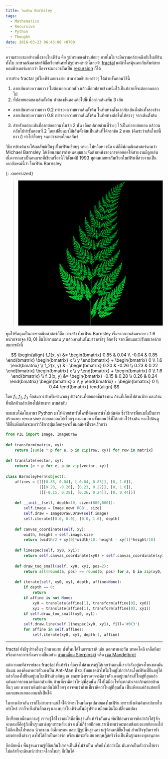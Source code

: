 ```yaml
---
title: ใบเฟิร์น Barnsley
tags:
  - Mathematics
  - Recursive
  - Python
  - Thought
date: 2016-03-23 06:43:08 +0700
---
```


ความสวยงามอย่างหนึ่งของใบเฟิร์น คือ รูปทรงของส่วนย่อยๆ ภายในใบจะมีความคล้ายคลึงกับใบเฟิร์นทั้งใบ ภาษาคณิตศาสตร์มีชื่อเรียกพิเศษให้รูปทรงเหล่านี้เลยว่า [fractal][] แต่ถ้าใครคุ้นเคยกับศัพท์สายคอมพิวเตอร์มากกว่า ก็อาจจะมองว่ามันเป็น [recursion][] ก็ได้

การสร้าง fractal รูปใบเฟิร์นอย่างง่าย สามารถอธิบายคร่าวๆ ได้ด้วยขั้นตอนวิธีนี้

1. ลากเส้นตรงความยาว $l$ ไม่ต้องเยอะมากนัก แล้วเลือกปลายข้างหนึ่งไว้เป็นปลายที่จะต่อยอดออกไป
2. ที่ปลายยอดของเส้นตั้งต้น ทำสองขั้นตอนต่อไปนี้เพื่อลากเส้นเพิ่ม 3 เส้น
  - ลากเส้นตรงความยาว $0.2$ เท่าของความยาวเส้นตั้งต้น ในทิศทางตั้งฉากกับเส้นตั้งต้นทั้งสองข้าง
  - ลากเส้นตรงความยาว $0.8$ เท่าของความยาวเส้นตั้งต้น ในทิศทางต่อขึ้นไปตรงๆ จากเส้นตั้งต้น
3. สำหรับแต่ละเส้นที่ลากต่อออกมาในข้อ 2 นั้น เลือกปลายด้านที่ว่างๆ ไว้เป็นปลายต่อยอด แล้ววนกลับไปทำขั้นตอนที่ 2 โดยเปลี่ยนมาใช้เส้นตั้งต้นเป็นเส้นที่ได้จากข้อ 2 แทน (คิดซะว่าเส้นใหม่นี้ยาว $l$) ทำไปเรื่อยๆ จนกว่าจะพอใจผลลัพธ์

วิธีการข้างต้นจะให้ผลลัพธ์เป็นรูปใบเฟิร์นเรียบๆ ตรงๆ ไม่หวือหวานัก แต่ก็มีนักคณิตศาสตร์นามว่า Michael Barnsley ได้เขียนสมการกำหนดมุมและจัดตำแหน่งของการต่อยอดให้สวยงามมีลูกเล่น เนื่องจากเขาเป็นคนแรกที่เขียนเรื่องนี้ไว้ตั้งแต่ปี 1993 ทุกคนเลยพากันเรียกใบเฟิร์นที่สวยงามเป็นเอกลักษณ์นี้ว่า ใบเฟิร์น Barnsley

{: .oversized}
> ![ใบเฟิร์น Barnsley ที่ได้หลังจากการทำซ้ำ 23 รอบ](/images/algorithm/misc/barnsley-fern-23it.png)

พูดให้รัดกุมเป็นภาษาคณิตศาสตร์ก็คือ การสร้างใบเฟิร์น Barnsley เริ่มจากลากเส้นแรกยาว $1.6$ หน่วยจากจุด $(0,0)$ ขึ้นไปตามแกน $y$ แล้วเอาเส้นนั้นมาวาดซ้ำๆ อีกครั้ง จากเลื่อนและปรับขนาดด้วยสมการดังนี้

$$ \begin{align}
f_1(x, y) &= \begin{bmatrix} 0.85 & 0.04 \\ -0.04 & 0.85 \end{bmatrix}
             \begin{bmatrix} x \\ y \end{bmatrix} +
             \begin{bmatrix} 0 \\ 1.6 \end{bmatrix} \\
f_2(x, y) &= \begin{bmatrix} 0.20 & -0.26 \\ 0.23 & 0.22 \end{bmatrix}
             \begin{bmatrix} x \\ y \end{bmatrix} +
             \begin{bmatrix} 0 \\ 1.6 \end{bmatrix} \\
f_3(x, y) &= \begin{bmatrix} -0.15 & 0.28 \\ 0.26 & 0.24 \end{bmatrix}
             \begin{bmatrix} x \\ y \end{bmatrix} +
             \begin{bmatrix} 0 \\ 0.44 \end{bmatrix}
\end{align} $$

โดย $f_1, f_2, f_3$ คือสมการสำหรับคำนวณรูปร่างก้านที่ต่อยอดขึ้นข้างบน ก้านที่เอียงไปด้านซ้าย และก้านที่พลิกตัวแล้วเอียงไปด้านขวา ตามลำดับ

ผมแนบโค้ดในภาษา Python มาให้ด้วยสำหรับใครที่ต้องการนำไปเล่นต่อ ซึ่งวิธีการที่แนบนี้เป็นการสร้างแบบ recursive ต่อยอดออกไปเรื่อยๆ ตามแนวทางขั้นตอนวิธีที่ได้กล่าวไว้ข้างต้น หากไปค้นดูวิธีอื่นเพิ่มเติมจะพบว่าวิธีการสุ่มเลือกจุดจะให้ผลลัพธ์ที่รวดเร็วกว่า

``` python
from PIL import Image, ImageDraw

def transform(matrix, xy):
    return [sum(e * p for e, p in zip(row, xy)) for row in matrix]

def translate(vector, xy):
    return [e + p for e, p in zip(vector, xy)]

class BarnsleyFern(object):
    affines = [([[0.85, 0.04], [-0.04, 0.85]], [0, 1.6]),
               ([[0.20, -0.26], [0.23, 0.22]], [0, 1.6]),
               ([[-0.15, 0.28], [0.26, 0.24]], [0, 0.44])]

    def __init__(self, depth=10, size=(800,800)):
        self.image = Image.new('RGB', size)
        self.draw = ImageDraw.Draw(self.image)
        self.iterate([0.0, 0.0], [0.0, 1.6], depth)

    def canvas_coordinate(self, xy):
        width, height = self.image.size
        return [width/2 + xy[0]*width/10, height - xy[1]*height/10]

    def linespec(self, xy0, xy1):
        return self.canvas_coordinate(xy0) + self.canvas_coordinate(xy1)

    def draw_too_small(self, xy0, xy1, pos=2):
        return all(round(a, pos) == round(b, pos) for a, b in zip(xy0, xy1))

    def iterate(self, xy0, xy1, depth, affine=None):
        if depth == 0:
            return
        if affine is not None:
            xy0 = translate(affine[1], transform(affine[0], xy0))
            xy1 = translate(affine[1], transform(affine[0], xy1))
        if self.draw_too_small(xy0, xy1):
            return
        self.draw.line(self.linespec(xy0, xy1), fill='#0C3')
        for affine in self.affines:
            self.iterate(xy0, xy1, depth-1, affine)
```

---

fractal ยังมีรูปร่างอื่นๆ อีกมากมาย ทั้งที่พบได้ในธรรมชาติ เช่น ดอกทานตะวัน บรอคโคลี เกล็ดหิมะ หรือมาจากการสังเคราะห์ขึ้นอย่าง [สามเหลี่ยม Sierpinski][] หรือ [เซต Mandelbrot][]

แต่ความมหัศจรรย์ของ fractal ที่แท้จริง คือเราไม่สามารถรู้ได้เลยว่าตอนนี้เรากำลังอยู่ตรงไหนของมันกันแน่ ลองคิดภาพว่าตัวเองเป็น Ant-Man ที่จะปรับขนาดตัวให้ไม่ใหญ่ไปกว่าก้านใบเฟิร์นที่ยืนอยู่ได้ แล้วก็ลองไปยืนอยู่บนใบเฟิร์นข้างต้นดู ณ ขณะหนึ่งเราอาจจะคิดว่าตัวเองอยู่บนก้านที่ใหญ่ที่สุดแล้ว แต่นอกจากขนาดที่แตกต่างกัน ก้านที่เราคิดว่าใหญ่ที่สุดนั้น ก็ไม่ได้มีอะไรที่แตกต่างจากก้านย่อยก้านอื่นๆ เลย หากเราเดินย้อนกลับไปเรื่อยๆ อาจพบว่าก้านที่เราคิดว่าใหญ่ที่สุดนั้น เป็นเพียงแค่ก้านย่อยที่แตกแขนงแยกออกมาก็เป็นได้

ในทางเดียวกัน เราก็ไม่สามารถแน่ใจได้ว่าตรงไหนคือจุดปลายของใบเฟิร์น เพราะยิ่งเดินค้นหาปลายใบเท่าไหร่ เราก็จะยิ่งตัวเล็กลงๆ และพบว่าใบเฟิร์นนั้นมีรูปร่างเหมือนเดิมไม่เปลี่ยนแปลง

ก็เปรียบเหมือนความรู้ เราจะรู้ได้ไงว่าอะไรคือพื้นฐานที่แท้จริงกันแน พันปีก่อนเราอาจคิดว่าถ้าได้รู้จักอะตอมก็คือรู้ถึงพื้นฐานแห่งทุกสรรพสิ่งแล้ว แต่ไม่กี่ร้อยปีก่อนเราเพิ่งพบว่าอะตอมยังแบ่งแยกย้อยลงไปได้อีกเป็นโปรตอน นิวตรอน อิเล็กตรอน และปฏิรูปพื้นฐานความรู้ด้านเคมีขึ้นใหม่ ส่วนปัจจุบันเรายังแบ่งย่อยสิ่งต่างๆ ลงไปได้อีกเป็นควาร์ก หรือแม้กระทั่งเสนอทฤษฎีสตริงซึ่งเป็นพื้นฐานของทุกอนุภาค

อีกนัยหนึ่ง พื้นฐานความรู้ที่ลึกเกินไปอาจเป็นสิ่งไม่จำเป็น หรือยิ่งไปกว่านั้น มันอาจเป็นตัวถ่วงให้เราไม่กล้าที่จะเดินหน้าสำรวจโลกใหม่ๆ ก็เป็นได้


[fractal]: //en.wikipedia.org/wiki/Fractal
[recursion]: //en.wikipedia.org/wiki/Recursion
[สามเหลี่ยม Sierpinski]: //en.wikipedia.org/wiki/Sierpinski_triangle
[เซต Mandelbrot]: //en.wikipedia.org/wiki/Mandelbrot_set
